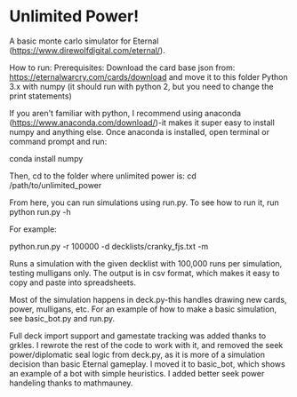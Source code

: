 # Unlimited Power!

A basic monte carlo simulator for Eternal (https://www.direwolfdigital.com/eternal/).

How to run:
Prerequisites:
Download the card base json from: https://eternalwarcry.com/cards/download and move it to this folder
Python 3.x with numpy (it should run with python 2, but you need to change the print statements)

If you aren't familiar with python, I recommend using anaconda (https://www.anaconda.com/download/)-it makes it super easy to install numpy and anything else.  Once anaconda is installed, open terminal or command prompt and run:

conda install numpy 

Then, cd to the folder where unlimited power is:
cd /path/to/unlimited_power

From here, you can run simulations using run.py.  To see how to run it, run python run.py -h

For example:

python.run.py -r 100000  -d decklists/cranky_fjs.txt -m

Runs a simulation with the given decklist with 100,000 runs per simulation, testing mulligans only.  The output is in csv format, which makes it easy to copy and paste into spreadsheets.  


Most of the simulation happens in deck.py-this handles drawing new cards, power, mulligans, etc.  For an example of how to make a basic simulation, see basic_bot.py and run.py.

Full deck import support and gamestate tracking was added thanks to grkles.  I rewrote the rest of the code to work with it, and removed the seek power/diplomatic seal logic from deck.py, as it is more of a simulation decision than basic Eternal gameplay.  I moved it to basic_bot, which shows an example of a bot with simple heuristics.  I added better seek power handeling thanks to mathmauney.
